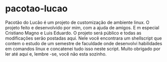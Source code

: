 # pacotao-lucao
Pacotão do Lucão é um projeto de customização de ambiente linux. 
O projeto feito e desenvolvido por mim, com a ajuda de amigos. E
m especial Cristiano Magno e Luis Eduardo. 
O projeto será público e todas as modificações serão postadas aqui. 
Nele você encontrara um shellscript que contem o estudo de um semestre de faculdade onde desenvolvi habilidades em comandos linux e concatenei tudo isso neste script.
Muito obrigado por ler até aqui e, lembre -se, você não esta sozinho.
